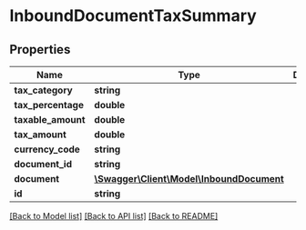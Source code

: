 # InboundDocumentTaxSummary

## Properties
Name | Type | Description | Notes
------------ | ------------- | ------------- | -------------
**tax_category** | **string** |  | [optional] 
**tax_percentage** | **double** |  | [optional] 
**taxable_amount** | **double** |  | [optional] 
**tax_amount** | **double** |  | [optional] 
**currency_code** | **string** |  | [optional] 
**document_id** | **string** |  | [optional] 
**document** | [**\Swagger\Client\Model\InboundDocument**](InboundDocument.md) |  | [optional] 
**id** | **string** |  | [optional] 

[[Back to Model list]](../README.md#documentation-for-models) [[Back to API list]](../README.md#documentation-for-api-endpoints) [[Back to README]](../README.md)


